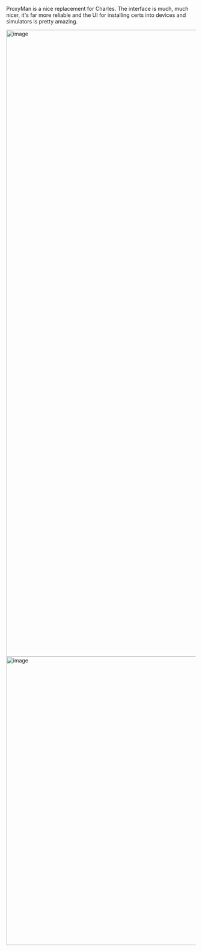 ProxyMan is a nice replacement for Charles. The interface is much, much nicer, it's far more reliable and the UI for installing certs into devices and simulators is pretty amazing.

<img width="1668" alt="image" src="https://github.com/scotthmccoy/scotthmccoy.github.io/assets/96747521/058e0cc2-cdc4-4c06-8a9b-d1f7a02315ba">

<img width="768" alt="image" src="https://github.com/scotthmccoy/scotthmccoy.github.io/assets/96747521/e6bd2cfa-a10a-4a78-a440-e8453c868fa8">
